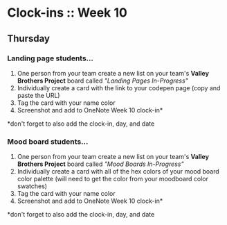 # Clock-ins :: Week 10 #
## Thursday ##

### Landing page students... ###
1. One person from your team create a new list on your team's __Valley Brothers Project__ board called *"Landing Pages In-Progress"*
2. Individually create a card with the link to your codepen page (copy and paste the URL)
3. Tag the card with your name color
4. Screenshot and add to OneNote Week 10 clock-in*

*don't forget to also add the clock-in, day, and date

### Mood board students... ###
1. One person from your team create a new list on your team's __Valley Brothers Project__ board called *"Mood Boards In-Progress"*
2. Individually create a card with all of the hex colors of your mood board color palette (will need to get the color from your moodboard color swatches)
3. Tag the card with your name color
4. Screenshot and add to OneNote Week 10 clock-in*

*don't forget to also add the clock-in, day, and date
